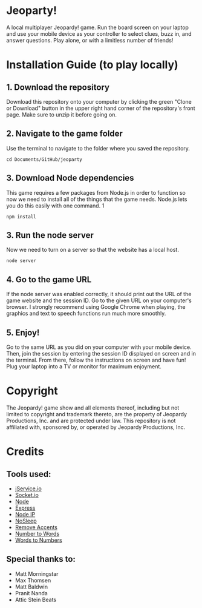 # Jeoparty!
A local multiplayer Jeopardy! game. Run the board screen on your laptop and use your mobile device as your controller to select clues, buzz in, and answer questions. Play alone, or with a limitless number of friends!

# Installation Guide (to play locally)

## 1. Download the repository
Download this repository onto your computer by clicking the green
"Clone or Download" button in the upper right hand corner of the repository's front page.
Make sure to unzip it before going on.

## 2. Navigate to the game folder
Use the terminal to navigate to the folder where you saved the repository.

```
cd Documents/GitHub/jeoparty
```

## 3. Download Node dependencies
This game requires a few packages from Node.js in order to function so now we
need to install all of the things that the game needs. Node.js lets you do this easily with one command.
1
```
npm install
```

## 3. Run the node server
Now we need to turn on a server so that the website has a local host.

```
node server
```

## 4. Go to the game URL
If the node server was enabled correctly, it should print out the URL of the
game website and the session ID. Go to the given URL on your computer's browser. I strongly recommend using Google
Chrome when playing, the graphics and text to speech functions run much more
smoothly.

## 5. Enjoy!
Go to the same URL as you did on your computer with your mobile device. Then, join the session by entering the session ID displayed on screen and in the terminal. From there, follow the instructions on screen and have fun! Plug your laptop into a TV or monitor for maximum enjoyment.

# Copyright
The Jeopardy! game show and all elements thereof, including but not limited to copyright and trademark thereto, are the property of Jeopardy Productions, Inc. and are protected under law. This repository is not affiliated with, sponsored by, or operated by Jeopardy Productions, Inc.

# Credits
## Tools used:
* [jService.io](http://jservice.io)
* [Socket.io](https://socket.io)
* [Node](https://nodejs.org/en/)
* [Express](https://expressjs.com)
* [Node IP](https://github.com/indutny/node-ip)
* [NoSleep](https://github.com/richtr/NoSleep.js?files=1)
* [Remove Accents](https://github.com/tyxla/remove-accents)
* [Number to Words](https://github.com/marlun78/number-to-words)
* [Words to Numbers](https://github.com/finnfiddle/words-to-numbers)

## Special thanks to:
* Matt Morningstar
* Max Thomsen
* Matt Baldwin
* Pranit Nanda
* Attic Stein Beats
